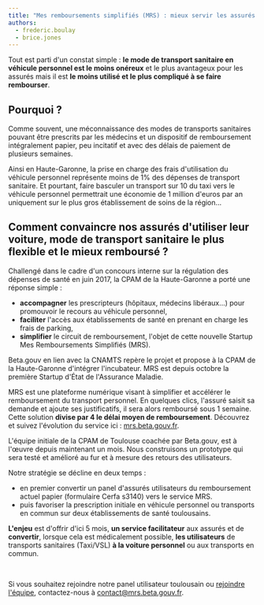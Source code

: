 ```yaml
---
title: "Mes remboursements simplifiés (MRS) : mieux servir les assurés tout en réduisant nos dépenses de santé"
authors:
  - frederic.boulay
  - brice.jones
---
```


Tout est parti d'un constat simple : **le mode de transport sanitaire en véhicule personnel est le moins onéreux** et le plus avantageux pour les assurés mais il est **le moins utilisé et le plus compliqué à se faire rembourser**.

<!--more-->

## Pourquoi ?

Comme souvent, une méconnaissance des modes de transports sanitaires pouvant être prescrits par les médecins et un dispositif de remboursement intégralement papier, peu incitatif et avec des délais de paiement de plusieurs semaines.

Ainsi en Haute-Garonne, la prise en charge des frais d'utilisation du véhicule personnel représente moins de 1% des dépenses de transport sanitaire. Et pourtant, faire basculer un transport sur 10 du taxi vers le véhicule personnel permettrait une économie de 1 million d'euros par an uniquement sur le plus gros établissement de soins de la région…

## Comment convaincre nos assurés d'utiliser leur voiture, mode de transport sanitaire le plus flexible et le mieux remboursé ?

Challengé dans le cadre d'un concours interne sur la régulation des dépenses de santé en juin 2017, la CPAM de la Haute-Garonne a porté une réponse simple :
* **accompagner** les prescripteurs (hôpitaux, médecins libéraux...) pour promouvoir le recours au véhicule personnel,
* **faciliter** l'accès aux établissements de santé en prenant en charge les frais de parking,
* **simplifier** le circuit de remboursement, l'objet de cette nouvelle Startup Mes Remboursements Simplifiés (MRS).

Beta.gouv en lien avec la CNAMTS repère le projet et propose à la CPAM de la Haute-Garonne d'intégrer l'incubateur. MRS est depuis octobre la première Startup d'État de l'Assurance Maladie.

MRS est une plateforme numérique visant à simplifier et accélérer le remboursement du transport personnel. En quelques clics, l'assuré saisit sa demande et ajoute ses justificatifs, il sera alors remboursé sous 1 semaine. Cette solution **divise par 4 le délai moyen de remboursement**. Découvrez et suivez l'évolution du service ici : [mrs.beta.gouv.fr](http://mrs.beta.gouv.fr/).

L'équipe initiale de la CPAM de Toulouse coachée par Beta.gouv, est à l'œuvre depuis maintenant un mois. Nous construisons un prototype qui sera testé et amélioré au fur et à mesure des retours des utilisateurs.

Notre stratégie se décline en deux temps :
* en premier convertir un panel d'assurés utilisateurs du remboursement actuel papier (formulaire Cerfa s3140) vers le service MRS.
* puis favoriser la prescription initiale en véhicule personnel ou transports en commun sur deux établissements de santé toulousains.

**L'enjeu** est d'offrir d'ici 5 mois, **un service facilitateur** aux assurés et de **convertir**, lorsque cela est médicalement possible, **les utilisateurs** de transports sanitaires (Taxi/VSL) **à la voiture personnel** ou aux transports en commun.

<br/>

Si vous souhaitez rejoindre notre panel utilisateur toulousain ou [rejoindre l'équipe](https://beta.gouv.fr/recrutement/2017/10/16/developpeur-mrs.html), contactez-nous à <contact@mrs.beta.gouv.fr>.